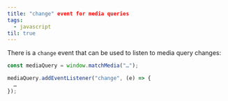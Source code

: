 ```yaml
---
title: "change" event for media queries
tags:
  - javascript
til: true
---
```


There is a `change` event that can be used to listen to media query changes:

```js
const mediaQuery = window.matchMedia("…");

mediaQuery.addEventListener("change", (e) => {
  …
});
```

